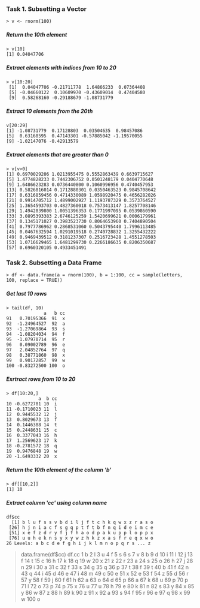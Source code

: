 ### Task 1. Subsetting a Vector
```
> v <- rnorm(100)
```
##### Return the 10th element
```
> v[10]
[1] 0.04047706
```
##### Extract elements with indices from 10 to 20
```
> v[10:20]
 [1]  0.04047706 -0.21711778  1.64866233  0.07364408
 [5] -0.04660122  0.10609970 -0.43609014  0.47404580
 [9]  0.58268160 -0.29188679 -1.08731779
 ```
 ##### Extract 10 elements from the 20th
 ```
 v[20:29]
 [1] -1.08731779  0.17128803  0.03504635  0.98457086
 [5]  0.63168595  0.47143301 -0.57885042 -1.19570055
 [9] -1.02147076 -0.42913579
 ```
 ##### Extract elements that are greater than 0
 ```
 > v[v>0]
 [1] 0.6970029206 1.0213955475 0.5552863439 0.6639715627
 [5] 1.4774828233 0.7442306752 0.0501248179 0.0404770648
 [9] 1.6486623283 0.0736440800 0.1060996956 0.4740457953
[13] 0.5826816014 0.1712880301 0.0350463523 0.9845708642
[17] 0.6316859456 0.4714330089 1.0598920475 0.4656282026
[21] 0.9914705712 1.4899002927 1.1193787329 0.3573764527
[25] 1.3654593703 0.4827360018 0.7573413147 1.8257708146
[29] 1.4942839800 1.0051396353 0.1771997095 0.0539860590
[33] 3.0895393383 2.6746125259 1.5420699621 0.0006179961
[37] 0.1345171027 0.3983523730 0.8064653960 0.7404890504
[41] 0.7977786962 0.2868531060 0.5043795440 1.7996113485
[45] 0.0467632594 1.0291019518 0.2740728832 1.3255432222
[49] 0.9469439512 0.3181237307 0.2516723428 1.4551278503
[53] 1.0716629465 1.6481299730 0.2266186635 0.8206350687
[57] 0.6960320105 0.4933451491
```
### Task 2. Subsetting a Data Frame
```
> df <- data.frame(a = rnorm(100), b = 1:100, cc = sample(letters, 100, replace = TRUE))
```
##### Get last 10 rows
```
> tail(df, 10)
              a   b cc
91   0.70195366  91  x
92  -1.24964527  92  a
93  -1.27069864  93  s
94  -1.08204034  94  f
95  -1.07970714  95  r
96   0.09002789  96  e
97   2.04852764  97  q
98   0.38771860  98  x
99   0.90172857  99  w
100 -0.83272500 100  o
```
##### Exrtract rows from 10 to 20
```
> df[10:20,]
            a  b cc
10 -0.6272781 10  i
11 -0.1710023 11  l
12  0.9445532 12  j
13  0.8029673 13  f
14  0.1446388 14  t
15  0.2448631 15  c
16  0.3377043 16  h
17  1.2569623 17  k
18 -0.2781572 18  q
19  0.9476848 19  w
20 -1.6493332 20  x
```
##### Return the 10th element of the column 'b'
```
> df[[10,2]]
[1] 10
```
##### Extract column 'cc' using column name
```
df$cc
  [1] b l u f s s v b d i l j f t c h k q w x z r a s o
 [26] h j n i a c f s g q p t f t b f n q i d e i m c e
 [51] x e f z d r y f j f h a o d p a k u p p l o p p x
 [76] u u h e k n s y x y w z h k z x a s f r e q x w o
26 Levels: a b c d e f g h i j k l m n o p q r s ... z
```
> data.frame(df$cc)
    df.cc
1       b
2       l
3       u
4       f
5       s
6       s
7       v
8       b
9       d
10      i
11      l
12      j
13      f
14      t
15      c
16      h
17      k
18      q
19      w
20      x
21      z
22      r
23      a
24      s
25      o
26      h
27      j
28      n
29      i
30      a
31      c
32      f
33      s
34      g
35      q
36      p
37      t
38      f
39      t
40      b
41      f
42      n
43      q
44      i
45      d
46      e
47      i
48      m
49      c
50      e
51      x
52      e
53      f
54      z
55      d
56      r
57      y
58      f
59      j
60      f
61      h
62      a
63      o
64      d
65      p
66      a
67      k
68      u
69      p
70      p
71      l
72      o
73      p
74      p
75      x
76      u
77      u
78      h
79      e
80      k
81      n
82      s
83      y
84      x
85      y
86      w
87      z
88      h
89      k
90      z
91      x
92      a
93      s
94      f
95      r
96      e
97      q
98      x
99      w
100     o
```

